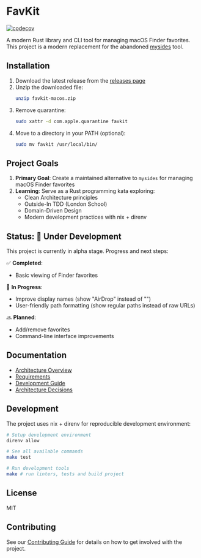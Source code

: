 # FavKit

[![codecov](https://codecov.io/gh/screwyprof/favkit/graph/badge.svg?token=B5ARXL56RN)](https://codecov.io/gh/screwyprof/favkit)

A modern Rust library and CLI tool for managing macOS Finder favorites. This project is a modern replacement for the abandoned [mysides](https://github.com/mosen/mysides) tool.

## Installation

1. Download the latest release from the [releases page](https://github.com/screwyprof/favkit/releases)
2. Unzip the downloaded file:
   ```bash
   unzip favkit-macos.zip
   ```
3. Remove quarantine:
   ```bash
   sudo xattr -d com.apple.quarantine favkit
   ```
4. Move to a directory in your PATH (optional):
   ```bash
   sudo mv favkit /usr/local/bin/
   ```

## Project Goals

1. **Primary Goal**: Create a maintained alternative to `mysides` for managing macOS Finder favorites
2. **Learning**: Serve as a Rust programming kata exploring:
   - Clean Architecture principles
   - Outside-In TDD (London School)
   - Domain-Driven Design
   - Modern development practices with nix + direnv

## Status: 🚧 Under Development

This project is currently in alpha stage. Progress and next steps:

✅ **Completed**:
- Basic viewing of Finder favorites

🚧 **In Progress**:
- Improve display names (show "AirDrop" instead of "<no name>")
- User-friendly path formatting (show regular paths instead of raw URLs)

🔜 **Planned**:
- Add/remove favorites
- Command-line interface improvements

## Documentation

- [Architecture Overview](docs/architecture.md)
- [Requirements](docs/requirements.md)
- [Development Guide](docs/development.md)
- [Architecture Decisions](docs/adr/)

## Development

The project uses nix + direnv for reproducible development environment:

```bash
# Setup development environment
direnv allow

# See all available commands
make test

# Run development tools
make # run linters, tests and build project
```

## License

MIT

## Contributing

See our [Contributing Guide](CONTRIBUTING.md) for details on how to get involved with the project.